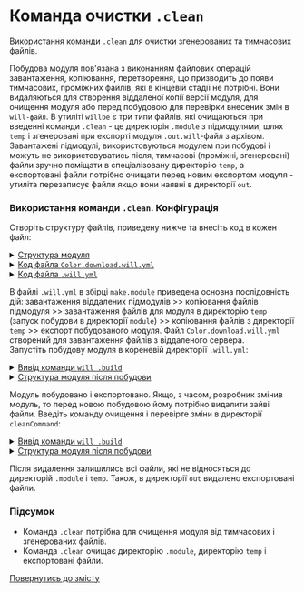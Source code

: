# Команда очистки <code>.clean</code>

Використання команди <code>.clean</code> для очистки згенерованих та тимчасових файлів.

Побудова модуля пов'язана з виконанням файлових операцій завантаження, копіювання, перетворення, що призводить до появи тимчасових, проміжних файлів, які в кінцевій стадії не потрібні. Вони видаляються для створення віддаленої копії версії модуля, для очищення модуля або перед побудовою для перевірки внесених змін в `will-файл`. В утиліті `willbe` є три типи файлів, які очищаються при введенні команди `.clean` - це директорія `.module` з підмодулями, шлях `temp` і згенеровані при експорті модуля `.out.will`-файл з архівом. Завантажені підмодулі, використовуються модулем при побудові і можуть не використовуватись після, тимчасові (проміжні, згенеровані) файли зручно поміщати в спеціалізовану директорію `temp`, а експортовані файли потрібно очищати перед новим експортом модуля - утиліта перезаписує файли якщо вони наявні в директорії `out`.   

### Використання команди `.clean`. Конфігурація
Створіть структуру файлів, приведену нижче та внесіть код в кожен файл:  

<details>
  <summary><u>Структура модуля</u></summary>

```
cleanCommand
        ├── module
        │     └── Color.download.will.yml
        └── .will.yml

```

</details>
<details>
  <summary><u>Код файла <code>Color.download.will.yml</code></u></summary>

```yaml
about :

  name : downloadFiles
  version : 0.0.1

path :

  in : '..'
  predefined.remote : 'git+https:///github.com/Wandalen/wColor.git'
  predefined.local : './temp'

reflector :

  download.files :
    src : path::predefined.remote
    dst : path::predefined.local

build :

  download.files :
    criterion :
      default : 1
    steps :
      - step::download.files

```

</details>
<details>
  <summary><u>Код файла <code>.will.yml</code></u></summary>

```yaml
about :

  name : cleanCommand
  description : "To use .clean command"
  version : 0.0.1

submodule :

  Tools : git+https:///github.com/Wandalen/wTools.git/out/wTools#master

path :

  in : '.'
  out : 'out'
  temp : 'temp'
  out.debug :
    path : './out/module.debug'
    criterion :
      debug : 1
  out.release :
    path : './out/module.release'
    criterion :
      debug : 0

reflector :

  reflect.submodules :
    inherit : submodule::*/exported::*=1/reflector::exportedFiles*=1
    dst :
      basePath : .
      prefixPath : path::out.*=1
    criterion :
      debug : 1
    step : predefined.reflector

  reflect.files :
    filePath :
      '*.yml' : false
      '{path::temp}/out' : path::out.*=1
    criterion :
      debug : 1

step :

  files.import :
    currentPath : path::predefined.dir
    shell : 'will .each module .build'

  export.module :
    export : path::out.*=1
    criterion :
      debug : 1

build :

  make.module :
    criterion :
      default : 1
      debug : 1
    steps :
      - submodules.download
      - reflect.submodules*=1
      - files.import
      - reflect.files
      - export.module*=1

```

</details>

В файлі `.will.yml` в збірці `make.module` приведена основна послідовність дій: завантаження віддалених підмодулів >> копіювання файлів підмодуля >> завантаження файлів для модуля в директорію `temp` (запуск побудови в директорії `module`) >> копіювання файлів з директорії `temp` >> експорт побудованого модуля. Файл `Color.download.will.yml` створений для завантаження файлів з віддаленого сервера.  
Запустіть побудову модуля в кореневій директорії `.will.yml`:  

<details>
  <summary><u>Вивід команди <code>will .build</code></u></summary>

```
[user@user ~]$ will .build
...
 . Read 1 will-files in 1.491s

  Building module::cleanCommand / build::make.module
     . Read : /path_to_file/.module/Tools/out/wTools.out.will.yml
     + module::Tools version master was downloaded in 21.695s
   + 1/1 submodule(s) of module::cleanCommand were downloaded in 21.704s
   + reflect.submodules reflected 56 files /path_to_file/ : out/module.debug <- .module/Tools/proto in 2.059s
 > will .each module .build
Command ".each module .build"

Module at /path_to_file/module/Color.download.will.yml
 . Read : /path_to_file/module/Color.download.will.yml
 . Read 1 will-files in 1.189s

    Building module::downloadFiles / build::download.files
     + download.files reflected 71 files :/// : path_to_file/temp <- git+https://github.com/Wandalen/wColor.git in 4.383s
    Built module::downloadFiles / build::download.files in 4.438s

   + reflect.files reflected 9 files /path_to_file/ : out/module.debug <- temp/out in 0.603s
   + Write out archive /path_to_file/out/ : cleanCommand.out.tgs <- module.debug
   + Write out will-file /path_to_file/out/cleanCommand.out.will.yml
   + Exported make.module with 64 files in 2.675s
  Built module::cleanCommand / build::make.module in 39.521s

```

</details>
<details>
  <summary><u>Структура модуля після побудови</u></summary>

```
cleanCommand
        ├── .module
        │     └── Tools
        ├── module
        │     └── Color.download.will.yml
        ├── out
        │    ├── module.debug
        │    │           ├── debug
        │    │           └── dwtools
        │    ├── cleanCommand.out.tgs
        │    └── cleanCommand.out.will.yml
        ├── temp
        │     ├── out
        │    ...   ├── debug
        │          └── wColor.out.will.yml
        └── .will.yml

```

</details>

Модуль побудовано і експортовано. Якщо, з часом, розробник змінив модуль, то перед новою побудовою йому потрібно видалити зайві файли. Введіть команду очищення і перевірте зміни в директорії `cleanCommand`:  

<details>
  <summary><u>Вивід команди <code>will .build</code></u></summary>

```
[user@user ~]$ will .clean
...
 - Clean deleted 323 file(s) in 1.227s

```

</details>
<details>
  <summary><u>Структура модуля після побудови</u></summary>

```
cleanCommand
        ├── module
        │     └── Color.download.will.yml
        ├── out
        │    └── module.debug
        │                ├── debug
        │                └── dwtools
        └── .will.yml

```

</details>

Після видалення залишились всі файли, які не відносяться до директорій `.module` i `temp`. Також, в директорії `out` видалено експортовані файли.

### Підсумок  
- Команда `.clean` потрібна для очищення модуля від тимчасових і згенерованих файлів.
- Команда `.clean` очищає директорію `.module`, директорію `temp` i експортовані файли.  

[Повернутись до змісту](../README.md#tutorials)
